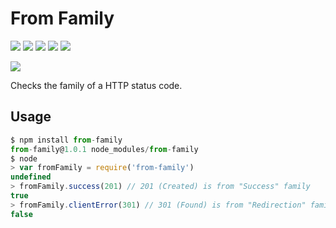 # From Family

[![][build-img]][build]
[![][coverage-img]][coverage]
[![][dependencies-img]][dependencies]
[![][devdependencies-img]][devdependencies]
[![][module-img]][module]

[![][npm]][npm]

[build]:     https://travis-ci.org/tallesl/from-family
[build-img]: https://travis-ci.org/tallesl/from-family.png

[coverage]:     https://coveralls.io/r/tallesl/from-family?branch=master
[coverage-img]: https://coveralls.io/repos/tallesl/from-family/badge.png?branch=master

[dependencies]:     https://david-dm.org/tallesl/from-family
[dependencies-img]: https://david-dm.org/tallesl/from-family.png

[devdependencies]:     https://david-dm.org/tallesl/from-family#info=devDependencies
[devdependencies-img]: https://david-dm.org/tallesl/from-family/dev-status.png

[module]:     http://badge.fury.io/js/from-family
[module-img]: https://badge.fury.io/js/from-family.png

[npm]:     https://nodei.co/npm/from-family
[npm-img]: https://nodei.co/npm/from-family.png?mini=true

Checks the family of a HTTP status code.

## Usage

```js
$ npm install from-family
from-family@1.0.1 node_modules/from-family
$ node
> var fromFamily = require('from-family')
undefined
> fromFamily.success(201) // 201 (Created) is from "Success" family
true
> fromFamily.clientError(301) // 301 (Found) is from "Redirection" family
false
```

